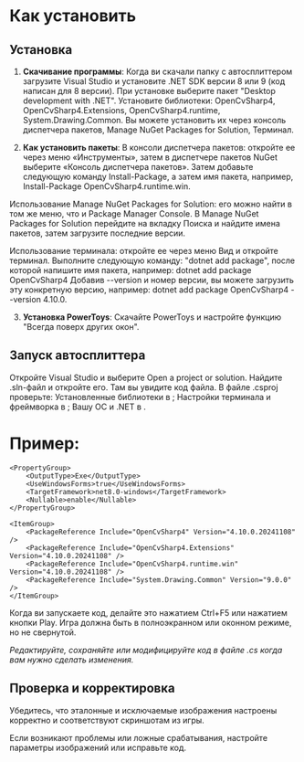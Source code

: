 # Как установить

## Установка

1. **Скачивание программы**: Когда ви скачали папку с автосплиттером загрузите Visual Studio и установите .NET SDK версии 8 или 9 (код написан для 8 версии). При установке выберите пакет "Desktop development with .NET". Установите библиотеки: OpenCvSharp4, OpenCvSharp4.Extensions, OpenCvSharp4.runtime, System.Drawing.Common. Вы можете установить их через консоль диспетчера пакетов, Manage NuGet Packages for Solution, Терминал.

2. **Как установить пакеты**: В консоли диспетчера пакетов: откройте ее через меню «Инструменты», затем в диспетчере пакетов NuGet выберите «Консоль диспетчера пакетов». Затем добавьте следующую команду Install-Package, а затем имя пакета, например, Install-Package OpenCvSharp4.runtime.win.

Использование Manage NuGet Packages for Solution: его можно найти в том же меню, что и Package Manager Console. В Manage NuGet Packages for Solution перейдите на вкладку Поиска и найдите имена пакетов, затем загрузите последние версии.

Использование терминала: откройте ее через меню Вид и откройте терминал. Выполните следующую команду: "dotnet add package", после которой напишите имя пакета, например:
dotnet add package OpenCvSharp4
Добавив --version и номер версии, вы можете загрузить эту конкретную версию, например:
dotnet add package OpenCvSharp4 --version 4.10.0.

3. **Установка PowerToys**: Скачайте PowerToys и настройте функцию "Всегда поверх других окон".

## Запуск автосплиттера

Откройте Visual Studio и выберите Open a project or solution. Найдите .sln-файл и откройте его. Там вы увидите код файла. В файле .csproj проверьте:
Установленные библиотеки в <ItemGroup>;
Настройки терминала и фреймворка в <PropertyGroup>;
Вашу ОС и .NET в <Project>.

# Пример:

  <Project Sdk="Microsoft.NET.Sdk.WindowsDesktop">

    <PropertyGroup>
        <OutputType>Exe</OutputType>
        <UseWindowsForms>true</UseWindowsForms>
        <TargetFramework>net8.0-windows</TargetFramework>
        <Nullable>enable</Nullable>
    </PropertyGroup>

    <ItemGroup>
        <PackageReference Include="OpenCvSharp4" Version="4.10.0.20241108" />
        <PackageReference Include="OpenCvSharp4.Extensions" Version="4.10.0.20241108" />
        <PackageReference Include="OpenCvSharp4.runtime.win" Version="4.10.0.20241108" />
        <PackageReference Include="System.Drawing.Common" Version="9.0.0" />
    </ItemGroup>

  </Project>

Когда ви запускаете код, делайте это нажатием Ctrl+F5 или нажатием кнопки Play. Игра должна быть в полноэкранном или оконном режиме, но не свернутой.

_Редактируйте, сохраняйте или модифицируйте код в файле .cs когда вам нужно сделать изменения._

## Проверка и корректировка

Убедитесь, что эталонные и исключаемые изображения настроены корректно и соответствуют скриншотам из игры.

Если возникают проблемы или ложные срабатывания, настройте параметры изображений или исправьте код.